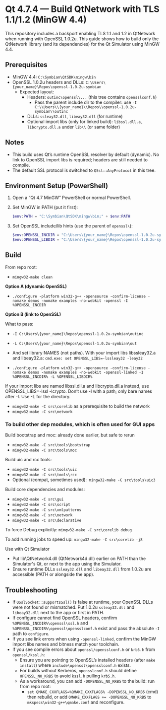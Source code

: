 # Qt 4.7.4 — Build QtNetwork with TLS 1.1/1.2 (MinGW 4.4)

This repository includes a backport enabling TLS 1.1 and 1.2 in QtNetwork when running with OpenSSL 1.0.2u. This guide shows how to build only the QtNetwork library (and its dependencies) for the Qt Simulator using MinGW 4.4.

## Prerequisites

- MinGW 4.4: `C:\Symbian\QtSDK\mingw\bin`
- OpenSSL 1.0.2u headers and DLLs: `C:\Users\{your_name}\Repos\openssl-1.0.2u-symbian`
  - Expected layout:
    - Headers: `outinc\openssl\...` (this tree contains `opensslconf.h`)
      - Pass the parent include dir to the compiler: use `-I C:\\Users\\{your_name}\\Repos\\openssl-1.0.2u-symbian\\outinc`
    - DLLs: `ssleay32.dll`, `libeay32.dll` (for runtime)
    - Optional import libs (only for linked build): `libssl.dll.a`, `libcrypto.dll.a` under `lib\\` (or same folder)

## Notes

- This build uses Qt’s runtime OpenSSL resolver by default (dynamic). No link to OpenSSL import libs is required; headers are still needed to compile.
- The default SSL protocol is switched to `QSsl::AnyProtocol` in this tree.

## Environment Setup (PowerShell)

1. Open a “Qt 4.7 MinGW” PowerShell or normal PowerShell.
1. Set MinGW in PATH (put it first):

   ```powershell
   $env:PATH = "C:\Symbian\QtSDK\mingw\bin;" + $env:PATH
   ```

1. Set OpenSSL include/lib hints (use the parent of `openssl\`):

   ```powershell
   $env:OPENSSL_INCDIR = "C:\Users\{your_name}\Repos\openssl-1.0.2u-symbian\outinc"
   $env:OPENSSL_LIBDIR = "C:\Users\{your_name}\Repos\openssl-1.0.2u-symbian\out"
   ```

## Build

From repo root:

- `mingw32-make clean`

**Option A (dynamic OpenSSL)**

- `./configure -platform win32-g++ -opensource -confirm-license -nomake demos -nomake examples -no-webkit -openssl -I %OPENSSL_INCDIR`

**Option B (link to OpenSSL)**

What to pass:

- `-I C:\Users\{your_name}\Repos\openssl-1.0.2u-symbian\outinc`
- `-L C:\Users\{your_name}\Repos\openssl-1.0.2u-symbian\out`
- And set library NAMES (not paths). With your import libs libssleay32.a and libeay32.a: `cmd.exe: set OPENSSL_LIBS=-lssleay32 -leay32`

- `./configure -platform win32-g++ -opensource -confirm-license -nomake demos -nomake examples -no-webkit -openssl-linked -I %OPENSSL_INCDIR% -L %OPENSSL_LIBDIR%`

If your import libs are named libssl.dll.a and libcrypto.dll.a instead, use OPENSSL_LIBS=-lssl -lcrypto.
Don’t use -l with a path; only bare names after -l. Use -L for the directory.

- `mingw32-make -C src\corelib` as a prerequisite to build the network
- `mingw32-make -C src\network`

### To build other dep modules, which is often used for GUI apps

Build bootstrap and moc: already done earlier, but safe to rerun

- `mingw32-make -C src\tools\bootstrap`
- `mingw32-make -C src\tools\moc`

Build uic and rcc tools:

- `mingw32-make -C src\tools\uic`
- `mingw32-make -C src\tools\rcc`
- Optional (compat, sometimes used):` mingw32-make -C src\tools\uic3`

Build core dependencies and modules:

- `mingw32-make -C src\gui`
- `mingw32-make -C src\script`
- `mingw32-make -C src\xmlpatterns`
- `mingw32-make -C src\network`
- `mingw32-make -C src\declarative`

To force Debug explicitly: `mingw32-make -C src\corelib debug`

To add running jobs to speed up: `mingw32-make -C src\corelib -j8`

Use with Qt Simulator

- Put lib\QtNetwork4.dll (QtNetwork4d.dll) earlier on PATH than the Simulator's Qt, or next to the app using the Simulator.
- Ensure runtime DLLs `ssleay32.dll` and `libeay32.dll` from 1.0.2u are accessible (PATH or alongside the app).

## Troubleshooting

- If `QSslSocket::supportsSsl()` is false at runtime, your OpenSSL DLLs were not found or mismatched. Put 1.0.2u `ssleay32.dll` and `libeay32.dll` next to the app or first in PATH.
- If configure cannot find OpenSSL headers, confirm `%OPENSSL_INCDIR%\openssl\ssl.h` and `%OPENSSL_INCDIR%\openssl\opensslconf.h` exist and pass the absolute `-I` path to `configure`.
- If you see link errors when using `-openssl-linked`, confirm the MinGW import libs names and bitness match your toolchain.
- If you see compile errors about `openssl/opensslconf.h` or `krb5.h` from `openssl/kssl.h`:
  - Ensure you are pointing to OpenSSL’s installed headers (after `make install`) where `include\openssl\opensslconf.h` exists.
  - For builds without Kerberos, `opensslconf.h` should define `OPENSSL_NO_KRB5` to avoid `kssl.h` pulling `krb5.h`.
  - As a workaround, you can add `-DOPENSSL_NO_KRB5` to the build: run from repo root:
    - `set QMAKE_CXXFLAGS=%QMAKE_CXXFLAGS% -DOPENSSL_NO_KRB5` (cmd) then rebuild, or add `QMAKE_CXXFLAGS += -DOPENSSL_NO_KRB5` to `mkspecs\win32-g++\qmake.conf` and reconfigure.
